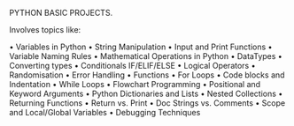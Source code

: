 PYTHON BASIC PROJECTS.

Involves topics like:

• Variables in Python
• String Manipulation
• Input and Print Functions
• Variable Naming Rules
• Mathematical Operations in Python
• DataTypes
• Converting types
• Conditionals IF/ELIF/ELSE
• Logical Operators
• Randomisation
• Error Handling
• Functions
• For Loops
• Code blocks and Indentation
• While Loops
• Flowchart Programming
• Positional and Keyword Arguments
• Python Dictionaries and Lists
• Nested Collections
• Returning Functions
• Return vs. Print
• Doc Strings vs. Comments
• Scope and Local/Global Variables
• Debugging Techniques
